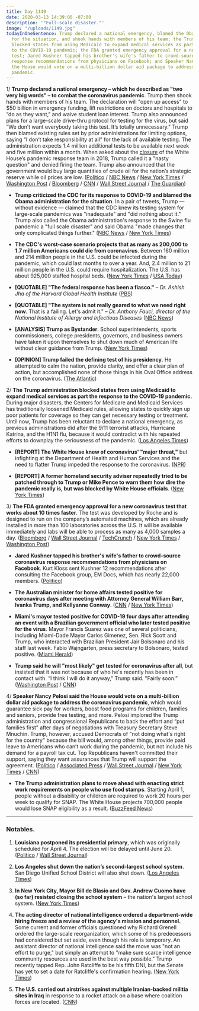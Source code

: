 ```yaml
---
title: Day 1149
date: 2020-03-13 14:39:00 -07:00
description: '"Full-scale disaster."'
image: "/uploads/1149.jpg"
todayInOneSentence: Trump declared a national emergency, blamed the Obama administration
  for the situation, and shook hands with members of his team; the Trump administration
  blocked states from using Medicaid to expand medical services as part the response
  to the COVID-19 pandemic; the FDA granted emergency approval for a new coronavirus
  test; Jared Kushner tapped his brother's wife's father to crowd-source coronavirus
  response recommendations from physicians on Facebook; and Speaker Nancy Pelosi said
  the House would vote on a multi-billion dollar aid package to address the coronavirus
  pandemic.
---
```


1/ **Trump declared a national emergency – which he described as "two very big words" – to combat the coronavirus pandemic**. Trump then shook hands with members of his team. The declaration will "open up access" to $50 billion in emergency funding, lift restrictions on doctors and hospitals to “do as they want," and waive student loan interest. Trump also announced plans for a large-scale drive-thru protocol for testing for the virus, but said “We don’t want everybody taking this test. It’s totally unnecessary." Trump then blamed existing rules set by prior administrations for limiting options, saying “I don’t take responsibility at all” for the lack of available testing. The administration expects 1.4 million additional tests to be available next week and five million within a month. When asked about the [closure](https://www.snopes.com/fact-check/trump-fire-pandemic-team/) of the White House’s pandemic response team in 2018, Trump called it a "nasty question" and denied firing the team. Trump also announced that the government would buy large quantities of crude oil for the nation’s strategic reserve while oil prices are low. ([Politico](https://www.politico.com/news/2020/03/13/coronavirus-emergency-declaration-trump-128530) / [NBC News](https://www.nbcnews.com/politics/donald-trump/trump-hold-friday-afternoon-press-conference-coronavirus-n1157981) / [New York Times](https://www.nytimes.com/2020/03/13/world/coronavirus-news.html) / [Washington Post](https://www.washingtonpost.com/world/2020/03/13/coronavirus-latest-news/) / [Bloomberg](https://www.bloomberg.com/news/live-blog/2020-03-13/trump-press-conference-on-coronavirus) / [CNN](https://www.cnn.com/world/live-news/coronavirus-outbreak-03-13-20-intl-hnk/index.html) / [Wall Street Journal](https://www.wsj.com/articles/coronavirus-strikes-key-figures-in-politics-sports-as-infections-spread-globally-11584093470) / [The Guardian](https://www.theguardian.com/us-news/live/2020/mar/13/donald-trump-coronavirus-joe-biden-bernie-sanders-live-updates-news))

* **Trump criticized the CDC for its response to COVID-19 and blamed the Obama administration for the situation**. In a pair of tweets, Trump — without evidence — claimed that the CDC knew its testing system for large-scale pandemics was "inadequate" and "did nothing about it." Trump also called the Obama administration's response to the Swine flu pandemic a "full scale disaster" and said Obama "made changes that only complicated things further." ([NBC News](https://www.nbcnews.com/politics/white-house/trump-condemns-cdc-lack-coronavirus-testing-blames-obama-n1157671) / [New York Times](https://www.nytimes.com/2020/03/13/us/politics/trump-coronavirus.html))

* **The CDC's worst-case scenario projects that as many as 200,000 to 1.7 million Americans could die from coronavirus**. Between 160 million and 214 million people in the U.S. could be infected during the pandemic, which could last months to over a year. And, 2.4 million to 21 million people in the U.S. could require hospitalization. The U.S. has about 925,000 staffed hospital beds. ([New York Times](https://www.nytimes.com/2020/03/13/us/coronavirus-deaths-estimate.html) / [USA Today](https://www.usatoday.com/in-depth/news/investigations/2020/03/13/us-hospitals-overwhlemed-coronavirus-cases-result-in-too-few-beds/5002942002/))

* **\[QUOTABLE\] "The federal response has been a fiasco."** – *Dr. Ashish Jha of the Harvard Global Health Institute* ([PBS](https://www.pbs.org/newshour/show/u-s-federal-response-to-coronavirus-a-fiasco-says-global-health-expert))

* **\[QUOTABLE\] "The system is not really geared to what we need right now**. That is a failing. Let's admit it." – *Dr. Anthony Fauci, director of the National Institute of Allergy and Infectious Diseases* ([NBC News](https://www.nbcnews.com/health/health-news/it-failing-let-s-admit-it-fauci-says-coronavirus-testing-n1157036))

* **\[ANALYSIS\] Trump as Bystander**. School superintendents, sports commissioners, college presidents, governors, and business owners have taken it upon themselves to shut down much of American life without clear guidance from Trump. ([New York Times](https://www.nytimes.com/2020/03/12/us/politics/trumps-coronavirus-unity.html))

* **\[OPINION\] Trump failed the defining test of his presidency**. He attempted to calm the nation, provide clarity, and offer a clear plan of action, but accomplished none of those things in his Oval Office address on the coronavirus. ([The Atlantic](https://www.theatlantic.com/ideas/archive/2020/03/white-house-set-fail/607960/))

2/ **The Trump administration blocked states from using Medicaid to expand medical services as part the response to the COVID-19 pandemic.** During major disasters, the Centers for Medicare and Medicaid Services has traditionally loosened Medicaid rules, allowing states to quickly sign up poor patients for coverage so they can get necessary testing or treatment. Until now, Trump has been reluctant to declare a national emergency, as previous administrations did after the 9/11 terrorist attacks, Hurricane Katrina, and the H1N1 flu, because it would contradict with his repeated efforts to downplay the seriousness of the pandemic. ([Los Angeles Times](https://www.latimes.com/politics/story/2020-03-13/trump-administration-blocks-states-use-medicaid-respond-coronavirus-crisis))

* **\[REPORT\] The White House knew of coronavirus' "major threat,"** but infighting at the Department of Health and Human Services and the need to flatter Trump impeded the response to the coronavirus. ([NPR](https://www.npr.org/2020/03/12/814881355/white-house-knew-coronavirus-would-be-a-major-threat-but-response-fell-short))

* **\[REPORT\] A former homeland security adviser repeatedly tried to be patched through to Trump or Mike Pence to warn them how dire the pandemic really is, but was blocked by White House officials**. ([New York Times](https://www.nytimes.com/2020/03/12/us/politics/trumps-coronavirus-unity.html))

3/ **The FDA granted emergency approval for a new coronavirus test that works about 10 times faster**. The test was developed by Roche and is designed to run on the company’s automated machines, which are already installed in more than 100 laboratories across the U.S. It will be available immediately and labs will be able to process as many as 4,000 samples a day. ([Bloomberg](https://www.bloomberg.com/news/articles/2020-03-13/roche-gets-clearance-for-coronavirus-test-that-s-10-times-faster) / [Wall Street Journal](https://www.wsj.com/articles/fda-grants-new-coronavirus-test-emergency-approval-11584090078) / [TechCrunch](https://techcrunch.com/2020/03/13/fda-approves-new-coronavirus-test-that-could-speed-rate-of-testing-up-to-tenfold/) / [New York Times](https://www.nytimes.com/2020/03/13/us/politics/trump-administration-coronavirus-testing.html) / [Washington Post](https://www.washingtonpost.com/health/under-heavy-fire-trump-administration-takes-steps-to-expand-coronavirus-testing/2020/03/13/f86b481e-6525-11ea-acca-80c22bbee96f_story.html))

* **Jared Kushner tapped his brother's wife's father to crowd-source coronavirus response recommendations from physicians on Facebook**. Kurt Kloss sent Kushner 12 recommendations after consulting the Facebook group, EM Docs, which has nearly 22,000 members. ([Politico](https://www.politico.com/news/2020/03/13/jared-kushner-combat-coronavirus-facebook-127941))

* **The Australian minister for home affairs tested positive for coronavirus days after meeting with Attorney General William Barr, Ivanka Trump, and Kellyanne Conway**. ([CNN](https://www.cnn.com/2020/03/13/politics/ivanka-trump-bill-barr-australia-minister-coronavirus/) / [New York Times](https://www.nytimes.com/2020/03/13/world/coronavirus-news-live-updates.html#link-41203aa))

* **Miami's mayor tested positive for COVID-19 four days after attending an event with a Brazilian government official who later tested positive for the virus**. Mayor Francis Suarez was one of several politicians, including Miami-Dade Mayor Carlos Gimenez, Sen. Rick Scott and Trump, who interacted with Brazilian President Jair Bolsonaro and his staff last week. Fabio Wajngarten, press secretary to Bolsonaro, tested positive. ([Miami Herald](https://www.miamiherald.com/news/local/community/miami-dade/article241163311.html))

* **Trump said he will "most likely" get tested for coronavirus after all**, but insisted that it was not because of who he's recently has been in contact with. “I think I will do it anyway," Trump said. "Fairly soon.” ([Washington Post](https://www.washingtonpost.com/world/2020/03/13/coronavirus-latest-news/#link-SY3IYGD4BVBNJF35A6OUN4DAFM) / [CNN](https://www.cnn.com/world/live-news/coronavirus-outbreak-03-13-20-intl-hnk/h_ef47b931c089dee1ab18f33885e717e4))

4/ **Speaker Nancy Pelosi said the House would vote on a multi-billion dollar aid package to address the coronavirus pandemic**, which would guarantee sick pay for workers, boost food programs for children, families and seniors, provide free testing, and more. Pelosi implored the Trump administration and congressional Republicans to back the effort and “put families first” after days of negotiations with Treasury Secretary Steve Mnuchin. Trump, however, accused Democrats of "not doing what's right for the country" because the bill would, among other things, provide paid leave to Americans who can’t work during the pandemic, but not include his demand for a payroll tax cut. Top Republicans haven't committed their support, saying they want assurances that Trump will support the agreement. ([Politico](https://www.politico.com/news/2020/03/13/congress-coronavirus-stimulus-package-deal-friday-128140) / [Associated Press](https://apnews.com/83b0c8e168548fd453b0c177dd1f203a) / [Wall Street Journal](https://www.wsj.com/articles/mnuchin-says-talks-on-coronavirus-stimulus-deal-going-well-11584106226) / [New York Times](https://www.nytimes.com/2020/03/13/world/coronavirus-news-live-updates.html#link-6f940d7b) / [CNN](https://www.cnn.com/world/live-news/coronavirus-outbreak-03-13-20-intl-hnk/h_d175a709462ade8bab7c295a74f8086a))

* **The Trump administration plans to move ahead with enacting strict work requirements on people who use food stamps**. Starting April 1, people without a disability or children are required to work 20 hours per week to qualify for SNAP. The White House projects 700,000 people would lose SNAP eligibility as a result. ([BuzzFeed News](https://www.buzzfeednews.com/article/paulmcleod/coronavirus-food-stamps-trump-administration))

---

### Notables.

1. **Louisiana postponed its presidential primary**, which was originally scheduled for April 4. The election will be delayed until June 20. ([Politico](https://www.politico.com/news/2020/03/13/louisiana-postpones-presidential-primary-due-to-coronavirus-128514) / [Wall Street Journal](https://www.wsj.com/articles/louisiana-primary-postponed-due-to-coronavirus-concerns-11584119244))

2. **Los Angeles shut down the nation’s second-largest school system**. San Diego Unified School District will also shut down. ([Los Angeles Times](https://www.latimes.com/california/story/2020-03-13/los-angeles-schools-closure-possible-cornavirus))

3. **In New York City, Mayor Bill de Blasio and Gov. Andrew Cuomo have (so far) resisted closing the school system** – the nation's largest school system. ([New York Times](https://www.nytimes.com/2020/03/13/nyregion/coronavirus-nyc-schools.html))

4. **The acting director of national intelligence ordered a department-wide hiring freeze and a review of the agency's mission and personnel.** Some current and former officials questioned why Richard Grenell ordered the large-scale reorganization, which some of his predecessors had considered but set aside, even though his role is temporary. An assistant director of national intelligence said the move was "not an effort to purge," but simply an attempt to "make sure scarce intelligence community resources are used in the best way possible." Trump recently tapped Rep. John Ratcliffe to be his fifth DNI, but the Senate has yet to set a date for Ratcliffe's confirmation hearing. ([New York Times](https://www.nytimes.com/2020/03/12/us/politics/richard-grenell-intelligence-office-review.html))

5. **The U.S. carried out airstrikes against multiple Iranian-backed militia sites in Iraq** in response to a rocket attack on a base where coalition forces are located. ([CNN](https://www.cnn.com/2020/03/12/politics/coalition-airstrikes-retaliation-iraq/index.html))